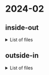 # 2024-02

## inside-out

<details>
  <summary>List of files</summary>

```

```
</details>


## outside-in

<details>
  <summary>List of files</summary>

```

```
</details>
